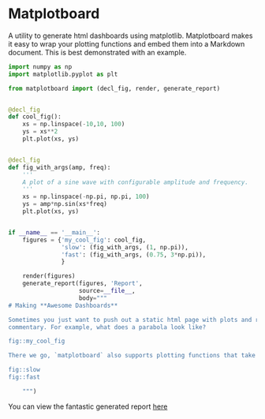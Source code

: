 # Matplotboard

A utility to generate html dashboards using matplotlib. Matplotboard makes it easy to
wrap your plotting functions and embed them into a Markdown document. This is best
demonstrated with an example.


``` python
import numpy as np
import matplotlib.pyplot as plt

from matplotboard import (decl_fig, render, generate_report)


@decl_fig
def cool_fig():
    xs = np.linspace(-10,10, 100)
    ys = xs**2
    plt.plot(xs, ys)


@decl_fig
def fig_with_args(amp, freq):
    '''
    A plot of a sine wave with configurable amplitude and frequency.
    '''
    xs = np.linspace(-np.pi, np.pi, 100)
    ys = amp*np.sin(xs*freq)
    plt.plot(xs, ys)


if __name__ == '__main__':
    figures = {'my_cool_fig': cool_fig,
               'slow': (fig_with_args, (1, np.pi)),
               'fast': (fig_with_args, (0.75, 3*np.pi)),
               }

    render(figures)
    generate_report(figures, 'Report',
                    source=__file__,
                    body="""
# Making **Awesome Dashboards**

Sometimes you just want to push out a static html page with plots and relevant
commentary. For example, what does a parabola look like?

fig::my_cool_fig

There we go, `matplotboard` also supports plotting functions that take arguments.

fig::slow
fig::fast

    """)
```
You can view the fantastic generated report [here](https://cfangmeier.github.io/matplotboard/report.html)
